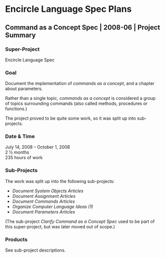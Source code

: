 ﻿Encircle Language Spec Plans
============================

Command as a Concept Spec | 2008-06 | Project Summary
-----------------------------------------------------

### Super-Project

Encircle Language Spec

### Goal

Document the implementation of *commands as a concept*, and a chapter about parameters.

Rather than a single topic, *commands as a concept* is considered a group of topics surrounding commands (also called methods, procedures or functions.)

The project proved to be quite some work, so it was split up into sub-projects.

### Date & Time

July 14, 2008 – October 1, 2008  
2 ½ months  
235 hours of work

### Sub-Projects

The work was split up into the following sub-projects:

- *Document System Objects Articles*
- *Document Assignment Articles*
- *Document Commands Articles*
- *Organize Computer Language Ideas (1)*
- *Document Parameters Articles*

(The sub-project *Clarify Command as a Concept Spec* used to be part of this super-project, but was later moved out of scope.)

### Products

See sub-project descriptions.